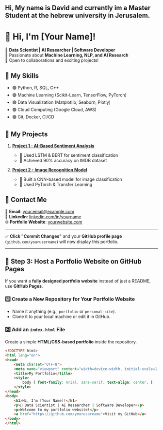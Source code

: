 ## Hi, My name is David and currently im a Master Student at the hebrew university in Jerusalem.
# 🚀 Hi, I'm [Your Name]!

🔹 **Data Scientist | AI Researcher | Software Developer**  
🔹 Passionate about **Machine Learning, NLP, and AI Research**  
🔹 Open to collaborations and exciting projects!

## 📌 My Skills
- 🟢 Python, R, SQL, C++
- 🟢 Machine Learning (Scikit-Learn, TensorFlow, PyTorch)
- 🟢 Data Visualization (Matplotlib, Seaborn, Plotly)
- 🟢 Cloud Computing (Google Cloud, AWS)
- 🟢 Git, Docker, CI/CD

## 📌 My Projects
1. **[Project 1 - AI-Based Sentiment Analysis](https://github.com/yourusername/project1)**
   - 🔹 Used LSTM & BERT for sentiment classification
   - 🔹 Achieved 90% accuracy on IMDB dataset

2. **[Project 2 - Image Recognition Model](https://github.com/yourusername/project2)**
   - 🔹 Built a CNN-based model for image classification
   - 🔹 Used PyTorch & Transfer Learning

## 📌 Contact Me
📧 **Email**: your.email@example.com  
🔗 **LinkedIn**: [linkedin.com/in/yourname](https://linkedin.com/in/yourname)  
🌐 **Portfolio Website**: [yourwebsite.com](https://yourwebsite.com)

---

✅ **Click "Commit Changes"** and your **GitHub profile page** (`github.com/yourusername`) will now display this portfolio.

---

## **📌 Step 3: Host a Portfolio Website on GitHub Pages**
If you want a **fully designed portfolio website** instead of just a README, use **GitHub Pages**.

### **1️⃣ Create a New Repository for Your Portfolio Website**
- Name it anything (e.g., `portfolio` or `personal-site`).
- Clone it to your local machine or edit it in GitHub.

### **2️⃣ Add an `index.html` File**
Create a simple **HTML/CSS-based portfolio** inside the repository.

```html
<!DOCTYPE html>
<html lang="en">
<head>
    <meta charset="UTF-8">
    <meta name="viewport" content="width=device-width, initial-scale=1.0">
    <title>My Portfolio</title>
    <style>
        body { font-family: Arial, sans-serif; text-align: center; }
    </style>
</head>
<body>
    <h1>Hi, I'm [Your Name]!</h1>
    <p>🚀 Data Scientist | AI Researcher | Software Developer</p>
    <p>Welcome to my portfolio website!</p>
    <a href="https://github.com/yourusername">Visit my GitHub</a>
</body>
</html>
